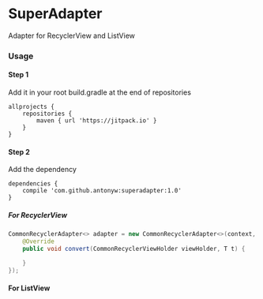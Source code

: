 # SuperAdapter
Adapter for RecyclerView and ListView

### Usage
#### Step 1
Add it in your root build.gradle at the end of repositories
```
allprojects {
    repositories {
        maven { url 'https://jitpack.io' }
    }
}
```

#### Step 2
Add the dependency
```
dependencies {
    compile 'com.github.antonyw:superadapter:1.0'
}
```

##### For RecyclerView
```Java
CommonRecyclerAdapter<> adapter = new CommonRecyclerAdapter<>(context, data, layout, new OnConvert<>() {
    @Override
    public void convert(CommonRecyclerViewHolder viewHolder, T t) {

    }
});
```

#### For ListView